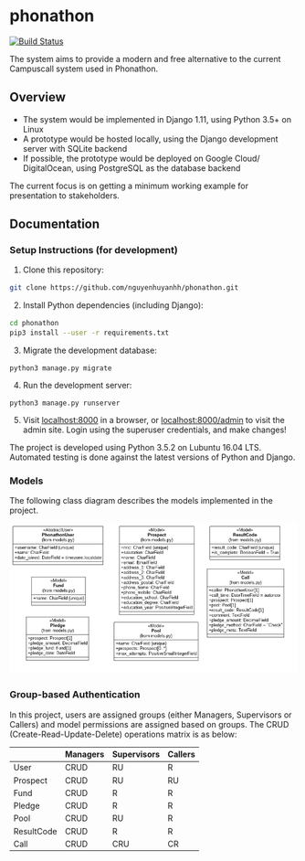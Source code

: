 # phonathon

[![Build Status](https://travis-ci.org/nguyenhuyanhh/phonathon.svg?branch=master)](https://travis-ci.org/nguyenhuyanhh/phonathon)

The system aims to provide a modern and free alternative to the current Campuscall system used in Phonathon.

## Overview

- The system would be implemented in Django 1.11, using Python 3.5+ on Linux
- A prototype would be hosted locally, using the Django development server with SQLite backend
- If possible, the prototype would be deployed on Google Cloud/ DigitalOcean, using PostgreSQL as the database backend

The current focus is on getting a minimum working example for presentation to stakeholders.

## Documentation

### Setup Instructions (for development)

1. Clone this repository: 

```sh
git clone https://github.com/nguyenhuyanhh/phonathon.git
```

2. Install Python dependencies (including Django):

```sh
cd phonathon
pip3 install --user -r requirements.txt
```

3. Migrate the development database: 

```
python3 manage.py migrate
```

4. Run the development server:

```
python3 manage.py runserver
```

5. Visit [localhost:8000](localhost:8000) in a browser, or [localhost:8000/admin](localhost:8000/admin) to visit the admin site. Login using the superuser credentials, and make changes!

The project is developed using Python 3.5.2 on Lubuntu 16.04 LTS. Automated testing is done against the latest versions of Python and Django.

### Models

The following class diagram describes the models implemented in the project.

![](docs/phonathon_uml.png)

### Group-based Authentication

In this project, users are assigned groups (either Managers, Supervisors or Callers) and model permissions are assigned based on groups. The CRUD (Create-Read-Update-Delete) operations matrix is as below:

| | Managers | Supervisors | Callers
| -- | -- | -- | --
| User | CRUD | RU | R
| Prospect | CRUD | RU | RU
| Fund | CRUD | R | R
| Pledge | CRUD | R | R
| Pool | CRUD | RU | R
| ResultCode | CRUD | R | R
| Call | CRUD | CRU | CR